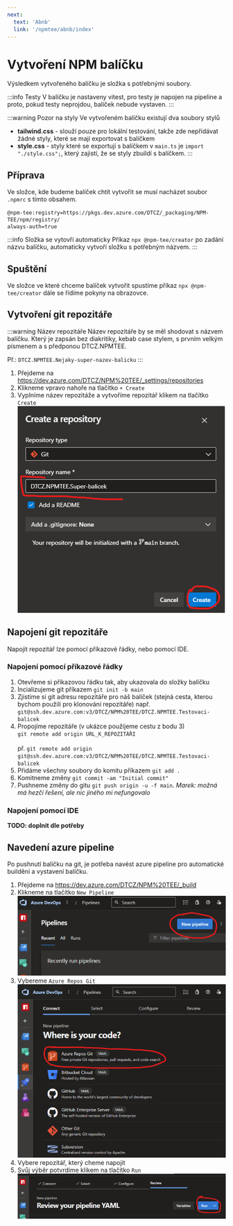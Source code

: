 ```yaml
---
next:
  text: 'Abnb'
  link: '/npmtee/abnb/index'
---
```


# Vytvoření NPM balíčku
Výsledkem vytvořeného balíčku je složka s potřebnými soubory.

:::info Testy
V balíčku je nastaveny vitest, pro testy je napojen na pipeline a proto, pokud testy neprojdou, balíček nebude vystaven.
:::

:::warning Pozor na styly
Ve vytvořeném balíčku existují dva soubory stylů
- **tailwind.css** - slouží pouze pro lokální testování, takže zde nepřidávat žádné styly, které se mají exportovat s balíčkem
- **style.css** - styly které se exportují s balíčkem v `main.ts` je `import "./style.css";`, který zajistí, že se styly zbuildí s balíčkem.
:::

## Příprava

Ve složce, kde budeme balíček chtít vytvořit se musí nacházet soubor `.npmrc` s tímto obsahem.

```
@npm-tee:registry=https://pkgs.dev.azure.com/DTCZ/_packaging/NPM-TEE/npm/registry/
always-auth=true
```

:::info Složka se vytovří automaticky
Příkaz `npx @npm-tee/creator` po zadání názvu balíčku, automaticky vytvoří složku s potřebným názvem. 
:::

## Spuštění
Ve složce ve které chceme balíček vytvořit spustíme příkaz `npx @npm-tee/creator` dále se řídíme pokyny na obrazovce.


## Vytvoření git repozitáře
:::warning Název repozitáře
Název repozitáře by se měl shodovat s názvem balíčku. Který je zapsán bez diakritiky, kebab case stylem, s prvním velkým písmenem a s předponou DTCZ.NPMTEE.

Př.: `DTCZ.NPMTEE.Nejaky-super-nazev-balicku`
:::
1. Přejdeme na https://dev.azure.com/DTCZ/NPM%20TEE/_settings/repositories
2. Klikneme vpravo nahoře na tlačítko `+ Create`
3. Vyplníme název repozitáže a vytvoříme repozitář klikem na tlačítko `Create`<br>![](./repository-name-confirm.png)

## Napojení git repozitáře
Napojit repozitář lze pomocí příkazové řádky, nebo pomocí IDE.

### Napojení pomocí příkazové řádky
1. Otevřeme si příkazovou řádku tak, aby ukazovala do složky balíčku
2. Incializujeme git příkazem `git init -b main`
3. Zjistíme si git adresu repozitáře pro náš balíček (stejná cesta, kterou bychom použili pro klonování repozitáře) např. `git@ssh.dev.azure.com:v3/DTCZ/NPM%20TEE/DTCZ.NPMTEE.Testovaci-balicek`
4. Propojíme repozitáře (v ukázce použijeme cestu z bodu 3)<br>`git remote add origin URL_K_REPOZITÁŘI`<br><br>př. `git remote add origin git@ssh.dev.azure.com:v3/DTCZ/NPM%20TEE/DTCZ.NPMTEE.Testovaci-balicek`
5. Přidáme všechny soubory do komitu příkazem `git add .`
6. Komitneme změny `git commit -am "Initial commit"`
7. Pushneme změny do gitu `git push origin -u -f main`. _Marek: možná má hezčí řešení, ale nic jiného mi nefungovalo_

### Napojení pomocí IDE
**TODO: doplnit dle potřeby**

## Navedení azure pipeline
Po pushnutí balíčku na git, je potřeba navést azure pipeline pro automatické buildění a vystavení balíčku.

1. Přejdeme na https://dev.azure.com/DTCZ/NPM%20TEE/_build
2. Klikneme na tlačítko `New Pipeline`<br>![pipeline-create.png](pipeline-create.png)
3. Vybereme `Azure Repos Git`<br>![pipeline-repo.png](pipeline-repo.png)
4. Vybere repozitář, který cheme napojit 
5. Svůj výběr potvrdíme klikem na tlačítko `Run`<br>![pipeline-run.png](pipeline-run.png)